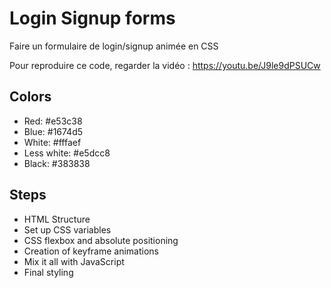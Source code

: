 # Login Signup forms

Faire un formulaire de login/signup animée en CSS

Pour reproduire ce code, regarder la vidéo : https://youtu.be/J9le9dPSUCw

## Colors

- Red: #e53c38
- Blue: #1674d5
- White: #fffaef
- Less white: #e5dcc8
- Black: #383838

## Steps

- HTML Structure
- Set up CSS variables
- CSS flexbox and absolute positioning
- Creation of keyframe animations
- Mix it all with JavaScript
- Final styling
